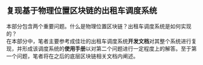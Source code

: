 ## 复现基于物理位置区块链的出租车调度系统
本部分包含两个重要问题。什么是物理位置区块链？出租车调度系统是如何实现的？  
在本部分中，笔者主要参考成佳壮的出租车调度系统**开发文档**对其整个系统进行复现，并形成该调度系统的**使用手册**以对第二个问题进行一定程度上的解答。至于第一个问题，笔者将在之后的底层区块链相关文档内阐述。